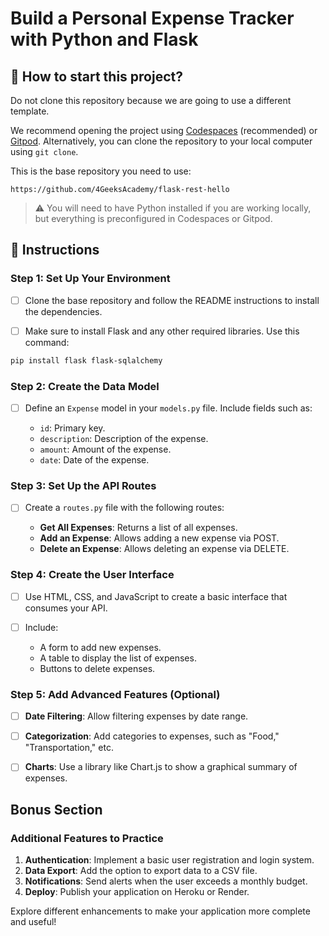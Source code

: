 <!-- hide -->
# Build a Personal Expense Tracker with Python and Flask
<!-- endhide -->

<onlyfor saas="false" withBanner="false">

## 🌱 How to start this project?

Do not clone this repository because we are going to use a different template.

We recommend opening the project using [Codespaces](https://4geeks.com/lesson/what-is-github-codespaces) (recommended) or [Gitpod](https://4geeks.com/lesson/how-to-use-gitpod). Alternatively, you can clone the repository to your local computer using `git clone`.

This is the base repository you need to use:

```
https://github.com/4GeeksAcademy/flask-rest-hello
```

> ⚠ You will need to have Python installed if you are working locally, but everything is preconfigured in Codespaces or Gitpod.

</onlyfor>

## 📝 Instructions

### Step 1: Set Up Your Environment

- [ ] Clone the base repository and follow the README instructions to install the dependencies.

- [ ] Make sure to install Flask and any other required libraries. Use this command:

```bash
pip install flask flask-sqlalchemy
```

### Step 2: Create the Data Model

- [ ] Define an `Expense` model in your `models.py` file. Include fields such as:

  - `id`: Primary key.
  - `description`: Description of the expense.
  - `amount`: Amount of the expense.
  - `date`: Date of the expense.

### Step 3: Set Up the API Routes

- [ ] Create a `routes.py` file with the following routes:

  - **Get All Expenses**: Returns a list of all expenses.
  - **Add an Expense**: Allows adding a new expense via POST.
  - **Delete an Expense**: Allows deleting an expense via DELETE.

### Step 4: Create the User Interface

- [ ] Use HTML, CSS, and JavaScript to create a basic interface that consumes your API.

- [ ] Include:

  - A form to add new expenses.
  - A table to display the list of expenses.
  - Buttons to delete expenses.

### Step 5: Add Advanced Features (Optional)

- [ ] **Date Filtering**: Allow filtering expenses by date range.

- [ ] **Categorization**: Add categories to expenses, such as "Food," "Transportation," etc.

- [ ] **Charts**: Use a library like Chart.js to show a graphical summary of expenses.

## Bonus Section

### Additional Features to Practice

1. **Authentication**: Implement a basic user registration and login system.
2. **Data Export**: Add the option to export data to a CSV file.
3. **Notifications**: Send alerts when the user exceeds a monthly budget.
4. **Deploy**: Publish your application on Heroku or Render.

Explore different enhancements to make your application more complete and useful!
